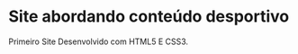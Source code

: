 <!DOCTYPE html>
<html lang="en">
<head>
    <meta charset="UTF-8">
    <meta name="viewport" content="width=device-width, initial-scale=1.0">
    <title>Jiu Jitsu</title>
</head>
<body>
    <main>
        <div>
            <h1>Site abordando conteúdo desportivo</h1>
            Primeiro Site Desenvolvido com HTML5 E CSS3.
        </div>
    </main>
</body>
</html>
